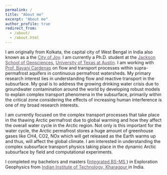 ```yaml
---
permalink: /
title: "About me"
excerpt: "About me"
author_profile: true
redirect_from: 
  - /about/
  - /about.html
---
```


I am originally from Kolkata, the capital city of West Bengal in India also known as a the <a href="https://theculturetrip.com/asia/india/articles/why-kolkata-is-the-city-of-joy-in-25-instagram-photos/" style="color: #5b4c5c;">City of Joy</a>. I am currently a Ph.D. student at the <a href="https://www.jsg.utexas.edu/research/" style="color: #5b4c5c;"> Jackson School of Geosciences</a>, <a href="https://www.utexas.edu/" style="color: #5b4c5c;">University of Texas at Austin</a>. I am working with <a href="https://www.jsg.utexas.edu/cardenas/" style="color: #5b4c5c;">  Prof. Bayani Cardenas</a> on flow and transport processes within supra-permafrost aquifers in continuous permafrost watersheds. My primary research interest lies in understanding flow and reactive transport in the subsurface. My goal is to address the growing drinking water crisis due to groundwater contamination around the world by developing robust models to explain complex transport phenomena in the subsurface, primarily within the critical zone considering the effects of increasing human interference is one of my broad research interests. 

I am currently focused on the complex transport processes that take place in the thawing Arctic permafrost due to global warming and how they affect the overall water cycle in the Arctic region. Not only is this important for the water cycle, the Arctic permafrost stores a huge amount of greenhouse gases like CH4, CO2, NOx which will get released as the Earth warms up and thus, will affect the global climate. I am interested in understanding the complex subsurface transport physics taking place in the dynamic Arctic subsurface by field and computational experiments.

I completed my bachelors and masters (<a href="https://erp.iitkgp.ac.in/ERPWebServices/curricula/CurriculaSubjectsList.jsp?stuType=UG&splCode=EX" style="color: #5b4c5c;">Integrated BS-MS </a>) in Exploration Geophysics from <a href="http://www.iitkgp.ac.in/" style="color: #5b4c5c;">Indian Institute of Technology, Kharagpur </a> in India. 


